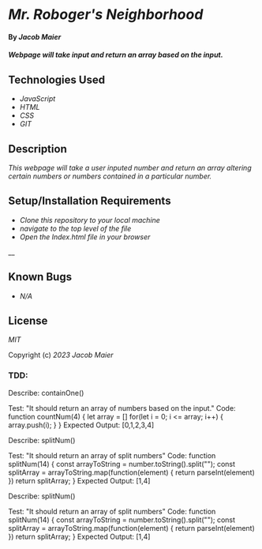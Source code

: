 # _Mr. Roboger's Neighborhood_

#### By _Jacob Maier_

#### _Webpage will take input and return an array based on the input._

## Technologies Used

* _JavaScript_
* _HTML_
* _CSS_
* _GIT_

## Description

_This webpage will take a user inputed number and return an array altering certain numbers or numbers contained in a particular number._

## Setup/Installation Requirements

* _Clone this repository to your local machine_
* _navigate to the top level of the file_
* _Open the Index.html file in your browser_


__

## Known Bugs

* _N/A_


## License

_MIT_

Copyright (c) _2023_ _Jacob Maier_


### TDD:

Describe: containOne()

Test: "It should return an array of numbers based on the input."
Code:
  function countNum(4) {
    let array = []
    for(let i = 0; i <= array; i++) {
      array.push(i);
    }
  }
Expected Output: [0,1,2,3,4]

Describe: splitNum()

Test: "It should return an array of split numbers"
Code:
  function splitNum(14) {
    const arrayToString = number.toString().split("");
    const splitArray = arrayToString.map(function(element) {
      return parseInt(element)
    })
    return splitArray;
  }
Expected Output: [1,4]

Describe: splitNum()

Test: "It should return an array of split numbers"
Code:
  function splitNum(14) {
    const arrayToString = number.toString().split("");
    const splitArray = arrayToString.map(function(element) {
      return parseInt(element)
    })
    return splitArray;
  }
Expected Output: [1,4]

